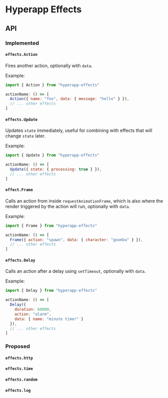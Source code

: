 # Hyperapp Effects

## API

### Implemented

#### `effects.Action`

Fires another action, optionally with `data`.

Example:

```js
import { Action } from "hyperapp-effects"

actionName: () => [
  Action({ name: "foo", data: { message: "hello" } }),
  // ... other effects
]
```

#### `effects.Update`

Updates `state` immediately, useful for combining with effects that will change `state` later.

Example:

```js
import { Update } from "hyperapp-effects"

actionName: () => [
  Update({ state: { processing: true } }),
  // ... other effects
]
```

#### `effect.Frame`

Calls an action from inside `requestAnimationFrame`, which is also where the render triggered by the action will run, optionally with `data`.

Example:

```js
import { Frame } from "hyperapp-effects"

actionName: () => [
  Frame({ action: "spawn", data: { character: "goomba" } }),
  // ... other effects
]
```

#### `effects.Delay`

Calls an action after a delay using `setTimeout`, optionally with `data`.

Example:

```js
import { Delay } from "hyperapp-effects"

actionName: () => [
  Delay({
    duration: 60000,
    action: "alarm",
    data: { name: "minute timer" }
  }),
  // ... other effects
]
```

### Proposed

#### `effects.http`

#### `effects.time`

#### `effects.random`

#### `effects.log`